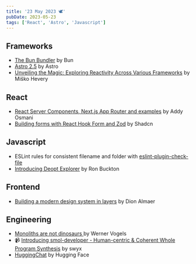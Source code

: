 ```yaml
---
title: '23 May 2023 🕊️'
pubDate: 2023-05-23
tags: ['React', 'Astro', 'Javascript']
---
```


## Frameworks
* [The Bun Bundler](https://bun.sh/blog/bun-bundler) by Bun
* [Astro 2.5](https://astro.build/blog/astro-250) by Astro
* [Unveiling the Magic: Exploring Reactivity Across Various Frameworks](https://www.builder.io/blog/reactivity-across-frameworks) by Miško Hevery

## React
* [React Server Components, Next.js App Router and examples](https://addyosmani.com/blog/react-server-components-app-router) by Addy Osmani
* [Building forms with React Hook Form and Zod](https://ui.shadcn.com/examples/forms) by Shadcn

## Javascript
* ESLint rules for consistent filename and folder with [eslint-plugin-check-file](https://github.com/DukeLuo/eslint-plugin-check-file)
* [Introducing Deopt Explorer](https://devblogs.microsoft.com/typescript/introducing-deopt-explorer) by Ron Buckton

## Frontend
* [Building a modern design system in layers](https://blog.almaer.com/building-a-modern-design-system-in-layers) by Dion Almaer


## Engineering
* [Monoliths are not dinosaurs ](https://www.allthingsdistributed.com/2023/05/monoliths-are-not-dinosaurs.html) by Werner Vogels
* 📹 [Introducing smol-developer - Human-centric & Coherent Whole Program Synthesis](https://www.youtube.com/watch?v=UCo7YeTy-aE) by swyx
* [HuggingChat](https://huggingface.co/chat/) by Hugging Face



 


